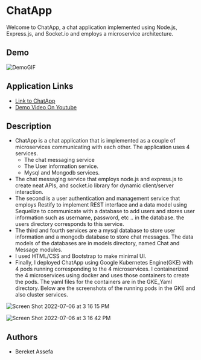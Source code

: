 # ChatApp
Welcome to ChatApp, a chat application implemented using Node.js, Express.js, and Socket.io and employs a microservice architecture.

## Demo
![DemoGIF](./chatapp.gif)

## Application Links

- [Link to ChatApp](http://34.64.236.148:3000/) 
- [Demo Video On Youtube](https://www.youtube.com/watch?v=5frHxp0aO3Q&ab_channel=bereketsiyum)

## Description

- ChatApp is a chat application that is implemented as a couple of microservices communicating with each other. The application uses 4 services. 
  - The chat messaging service
  - The User information service.
  - Mysql and Mongodb services.
- The chat messaging service that employs node.js and express.js to create neat APIs, and socket.io library for dynamic client/server interaction.
- The second is a user authentication and management service that employs Restify to implement REST interface and a data model using Sequelize to communicate with a database to add users and stores user information such as username, password, etc .. in the database. the users directory corresponds to this service.
- The third and fourth services are a mysql database to store user information and a mongodb database to store chat messages. The data models of the databases are in models directory, named Chat and Message modules.
- I used HTML/CSS and Bootstrap to make minimal UI.
- Finally, I deployed ChatApp using Google Kubernetes Engine(GKE) with 4 pods running corresponding to the 4 microservices. I containerized the 4 microservices using docker and uses those containers to create the pods. The yaml files for the containers are in the GKE_Yaml directory. Below are the screenshots of the running pods in the GKE and also cluster services.


![Screen Shot 2022-07-06 at 3 16 15 PM](https://user-images.githubusercontent.com/60803336/177481948-d4cdd39d-e12c-42b3-a20a-e4579297fb35.png)

![Screen Shot 2022-07-06 at 3 16 42 PM](https://user-images.githubusercontent.com/60803336/177482006-9f06b4a9-1e5b-4f94-88b1-b99961c637cd.png)

## Authors

+ Bereket Assefa
